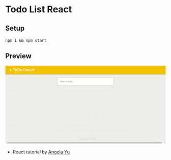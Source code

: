 # Todo List React

## Setup

```
npm i && npm start
```

## Preview

![](https://github.com/ahampriyanshu/meta/raw/tutorials/tutorial/todo-react.gif?raw=true)

- React tutorial by [Angela Yu](https://www.udemy.com/user/4b4368a3-b5c8-4529-aa65-2056ec31f37e/)
